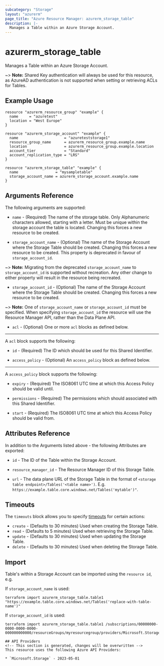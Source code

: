 ```yaml
---
subcategory: "Storage"
layout: "azurerm"
page_title: "Azure Resource Manager: azurerm_storage_table"
description: |-
  Manages a Table within an Azure Storage Account.
---
```


# azurerm_storage_table

Manages a Table within an Azure Storage Account.

~> **Note:** Shared Key authentication will always be used for this resource, as AzureAD authentication is not supported when setting or retrieving ACLs for Tables.

## Example Usage

```hcl
resource "azurerm_resource_group" "example" {
  name     = "azuretest"
  location = "West Europe"
}

resource "azurerm_storage_account" "example" {
  name                     = "azureteststorage1"
  resource_group_name      = azurerm_resource_group.example.name
  location                 = azurerm_resource_group.example.location
  account_tier             = "Standard"
  account_replication_type = "LRS"
}

resource "azurerm_storage_table" "example" {
  name                 = "mysampletable"
  storage_account_name = azurerm_storage_account.example.name
}
```

## Arguments Reference

The following arguments are supported:

* `name` - (Required) The name of the storage table. Only Alphanumeric characters allowed, starting with a letter. Must be unique within the storage account the table is located. Changing this forces a new resource to be created.

* `storage_account_name` - (Optional) The name of the Storage Account where the Storage Table should be created. Changing this forces a new resource to be created. This property is deprecated in favour of `storage_account_id`.

~> **Note:** Migrating from the deprecated `storage_account_name` to `storage_account_id` is supported without recreation. Any other change to either property will result in the resource being recreated.

* `storage_account_id` - (Optional) The name of the Storage Account where the Storage Table should be created. Changing this forces a new resource to be created.

~> **Note:** One of `storage_account_name` or `storage_account_id` must be specified. When specifying `storage_account_id` the resource will use the Resource Manager API, rather than the Data Plane API.

* `acl` - (Optional) One or more `acl` blocks as defined below.

---

A `acl` block supports the following:

* `id` - (Required) The ID which should be used for this Shared Identifier.

* `access_policy` - (Optional) An `access_policy` block as defined below.

---

A `access_policy` block supports the following:

* `expiry` - (Required) The ISO8061 UTC time at which this Access Policy should be valid until.

* `permissions` - (Required) The permissions which should associated with this Shared Identifier.

* `start` - (Required) The ISO8061 UTC time at which this Access Policy should be valid from.

## Attributes Reference

In addition to the Arguments listed above - the following Attributes are exported:

* `id` - The ID of the Table within the Storage Account.

* `resource_manager_id` - The Resource Manager ID of this Storage Table.

* `url` - The data plane URL of the Storage Table in the format of `<storage table endpoint>/Tables('<table name>')`. E.g. `https://example.table.core.windows.net/Tables('mytable')"`.

## Timeouts

The `timeouts` block allows you to specify [timeouts](https://developer.hashicorp.com/terraform/language/resources/configure#define-operation-timeouts) for certain actions:

* `create` - (Defaults to 30 minutes) Used when creating the Storage Table.
* `read` - (Defaults to 5 minutes) Used when retrieving the Storage Table.
* `update` - (Defaults to 30 minutes) Used when updating the Storage Table.
* `delete` - (Defaults to 30 minutes) Used when deleting the Storage Table.

## Import

Table's within a Storage Account can be imported using the `resource id`, e.g.

If `storage_account_name` is used:

```shell
terraform import azurerm_storage_table.table1 "https://example.table.core.windows.net/Tables('replace-with-table-name')"
```

If `storage_account_id` is used:

```shell
terraform import azurerm_storage_table.table1 /subscriptions/00000000-0000-0000-0000-000000000000/resourceGroups/myresourcegroup/providers/Microsoft.Storage/storageAccounts/myaccount/tableServices/default/tables

## API Providers
<!-- This section is generated, changes will be overwritten -->
This resource uses the following Azure API Providers:

* `Microsoft.Storage` - 2023-05-01
